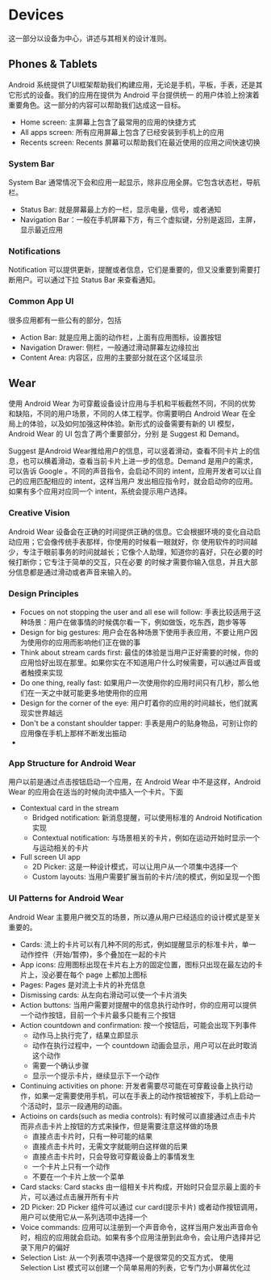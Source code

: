 # Devices

这一部分以设备为中心，讲述与其相关的设计准则。

## Phones & Tablets 

Android 系统提供了UI框架帮助我们构建应用，无论是手机，平板，手表，还是其它形式的设备。我们的应用在提供为 Android 平台提供统一
的用户体验上扮演着重要角色。这一部分的内容可以帮助我们达成这一目标。

* Home screen: 主屏幕上包含了最常用的应用的快捷方式
* All apps screen: 所有应用屏幕上包含了已经安装到手机上的应用
* Recents screen: Recents 屏幕可以帮助我们在最近使用的应用之间快速切换

### System Bar

System Bar 通常情况下会和应用一起显示，除非应用全屏。它包含状态栏，导航栏。

* Status Bar: 就是屏幕最上方的一栏，显示电量，信号，或者通知
* Navigation Bar：一般在手机屏幕下方，有三个虚拟键，分别是返回，主屏，显示最近应用

### Notifications

Notification 可以提供更新，提醒或者信息，它们是重要的，但又没重要到需要打断用户。可以通过下拉 Status Bar 来查看通知。

### Common App UI

很多应用都有一些公有的部分，包括 

* Action Bar: 就是应用上面的动作栏，上面有应用图标，设置按钮
* Navigation Drawer: 侧栏，一般通过滑动屏幕左边缘拉出
* Content Area: 内容区，应用的主要部分就在这个区域显示

## Wear

使用 Android Wear 为可穿戴设备设计应用与手机和平板截然不同，不同的优势和缺陷，不同的用户场景，不同的人体工程学。你需要明白
Android Wear 在全局上的体验，以及如何加强这种体验。新形式的设备需要有新的 UI 模型，Android Wear 的 UI 包含了两个重要部分，分别
是 Suggest 和 Demand。

Suggest 是Android Wear推给用户的信息，可以竖着滑动，查看不同卡片上的信息，也可以横着滑动，查看当前卡片上进一步的信息。Demand 是用户的需求，可以告诉 Google 。不同的声音指令，会启动不同的 intent，应用开发者可以让自己的应用匹配相应的 intent，这样当用户
发出相应指令时，就会启动你的应用。如果有多个应用对应同一个 intent，系统会提示用户选择。

### Creative Vision

Android Wear 设备会在正确的时间提供正确的信息。它会根据环境的变化自动启动应用；它会像传统手表那样，你使用的时候看一眼就好，你
使用软件的时间越少，专注于眼前事务的时间就越长；它像个人助理，知道你的喜好，只在必要的时候打断你；它专注于简单的交互，只在必要
的时候才需要你输入信息，并且大部分信息都是通过滑动或者声音来输入的。

### Design Principles

* Focues on not stopping the user and all ese will follow: 手表比较适用于这种场景：用户在做事情的时候偶尔看一下，例如做饭，吃东西，跑步等等
* Design for big gestures: 用户会在各种场景下使用手表应用，不要让用户因为使用你的应用而影响他们正在做的事
* Think about stream cards first: 最佳的体验是当用户正好需要的时候，你的应用恰好出现在那里。如果你实在不知道用户什么时候需要，可以通过声音或者触摸来实现
* Do one thing, really fast: 如果用户一次使用你的应用时间只有几秒，那么他们在一天之中就可能更多地使用你的应用
* Design for the corner of the eye: 用户盯着你的应用的时间越长，他们就离现实世界越远
* Don't be a constant shoulder tapper: 手表是用户的贴身物品，可别让你的应用像在手机上那样不断发出振动
* 

### App Structure for Android Wear

用户以前是通过点击按钮启动一个应用，在 Android Wear 中不是这样，Android Wear 的应用会在适当的时候向流中插入一个卡片。下面

* Contextual card in the stream
    - Bridged notification: 新消息提醒，可以使用标准的 Android Notification 实现 
    - Contextual notification: 与场景相关的卡片，例如在运动开始时显示一个与运动相关的卡片
* Full screen UI app
    - 2D Picker: 这是一种设计模式，可以让用户从一个项集中选择一个
    - Custom layouts: 当用户需要扩展当前的卡片/流的模式，例如呈现一个图

### UI Patterns for Android Wear

Android Wear 主要用户微交互的场景，所以遵从用户已经适应的设计模式是至关重要的。

* Cards: 流上的卡片可以有几种不同的形式，例如提醒显示的标准卡片，单一动作控件（开始/暂停)，多个叠加在一起的卡片
* App icons: 应用图标出现在卡片右上方的固定位置，图标只出现在最左边的卡片上，没必要在每个 page 上都加上图标
* Pages: Pages 是对流上卡片的补充信息
* Dismissing cards: 从左向右滑动可以使一个卡片消失
* Action buttons: 当用户需要对提醒中的信息执行动作时，你的应用可以提供一个动作按钮，目前一个卡片最多只能有三个按钮
* Action countdown and confirmation: 按一个按钮后，可能会出现下列事件
    - 动作马上执行完了，结果立即显示
    - 动作在执行过程中，一个 countdown 动画会显示，用户可以在此时取消这个动作
    - 需要一个确认步骤
    - 显示一个提示卡片，继续显示下一个动作
* Continuing activities on phone: 开发者需要尽可能在可穿戴设备上执行动作，如果一定需要使用手机，可以在手表上的动作按钮被按下，手机上启动一个活动时，显示一段通用的动画。
* Actioins on cards(such as media controls): 有时候可以直接通过点击卡片而非点击卡片上按钮的方式来操作，但是需要注意这样做的场景
    - 直接点击卡片时，只有一种可能的结果
    - 直接点击卡片时，无需文字就能明白这样做的后果
    - 直接点击卡片时，只会导致可穿戴设备上的事情发生
    - 一个卡片上只有一个动作
    - 不要在一个卡片上放一个菜单 
* Card stacks: Card stacks 由一组相关卡片构成，开始时只会显示最上面的卡片，可以通过点击展开所有卡片
* 2D Picker: 2D Picker 组件可以通过 cur card(提示卡片) 或者动作按钮调用，用户可以使用它从一系列选项中选择一个
* Voice commands: 应用可以注册到一个声音命令，这样当用户发出声音命令时，相应的应用就会启动。如果有多个应用注册到此命令，会让用户选择并记录下用户的偏好
* Selection List: 从一个列表项中选择一个是很常见的交互方式， 使用 Selection List 模式可以创建一个简单易用的列表，它专门为小屏幕优化过
